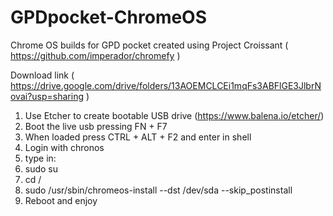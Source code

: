 # GPDpocket-ChromeOS
Chrome OS builds for GPD pocket created using Project Croissant ( https://github.com/imperador/chromefy )

Download link ( https://drive.google.com/drive/folders/13AOEMCLCEi1mqFs3ABFlGE3JlbrNovai?usp=sharing )

1) Use Etcher to create bootable USB drive (https://www.balena.io/etcher/)
2) Boot the live usb pressing FN + F7
3) When loaded press CTRL + ALT + F2 and enter in shell
4) Login with chronos
5) type in:
6) sudo su
7) cd /
8) sudo   /usr/sbin/chromeos-install  --dst  /dev/sda  --skip_postinstall
9) Reboot and enjoy
